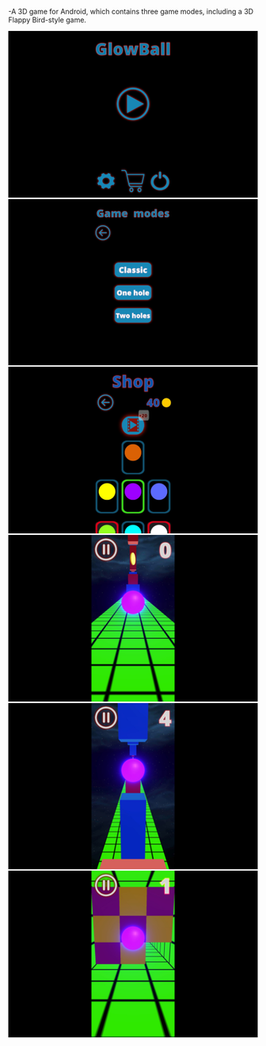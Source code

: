 -A 3D game for Android, which contains three game modes, including a 3D Flappy Bird-style game.

![](Screenshots/1.jpg)
![](Screenshots/2.jpg)
![](Screenshots/3.jpg)
![](Screenshots/4.jpg)
![](Screenshots/5.jpg)
![](Screenshots/6.jpg)
